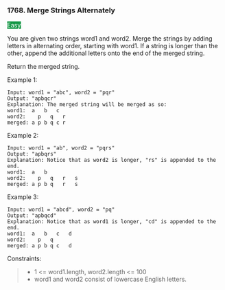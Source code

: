 ### 1768. Merge Strings Alternately

<span style="background-color:#179848; color:white">Easy</span>

You are given two strings word1 and word2. Merge the strings by adding letters in alternating order, starting with word1. If a string is longer than the other, append the additional letters onto the end of the merged string.

Return the merged string.

 

Example 1:

    Input: word1 = "abc", word2 = "pqr"
    Output: "apbqcr"
    Explanation: The merged string will be merged as so:
    word1:  a   b   c
    word2:    p   q   r
    merged: a p b q c r

Example 2:

    Input: word1 = "ab", word2 = "pqrs"
    Output: "apbqrs"
    Explanation: Notice that as word2 is longer, "rs" is appended to the end.
    word1:  a   b 
    word2:    p   q   r   s
    merged: a p b q   r   s

Example 3:

    Input: word1 = "abcd", word2 = "pq"
    Output: "apbqcd"
    Explanation: Notice that as word1 is longer, "cd" is appended to the end.
    word1:  a   b   c   d
    word2:    p   q 
    merged: a p b q c   d

 

Constraints:

> - 1 <= word1.length, word2.length <= 100
> - word1 and word2 consist of lowercase English letters.

